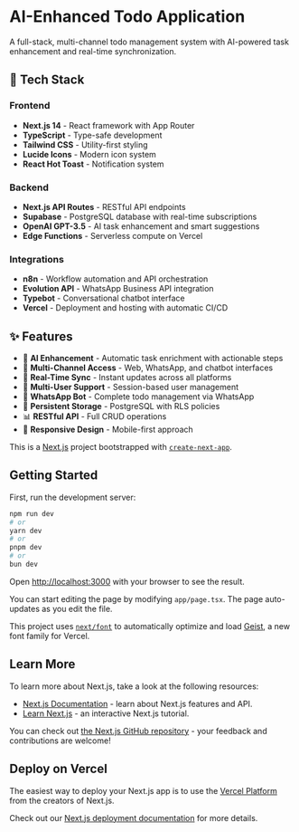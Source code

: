 # AI-Enhanced Todo Application

A full-stack, multi-channel todo management system with AI-powered task enhancement and real-time synchronization.

## 🚀 Tech Stack

### Frontend
- **Next.js 14** - React framework with App Router
- **TypeScript** - Type-safe development
- **Tailwind CSS** - Utility-first styling
- **Lucide Icons** - Modern icon system
- **React Hot Toast** - Notification system

### Backend
- **Next.js API Routes** - RESTful API endpoints
- **Supabase** - PostgreSQL database with real-time subscriptions
- **OpenAI GPT-3.5** - AI task enhancement and smart suggestions
- **Edge Functions** - Serverless compute on Vercel

### Integrations
- **n8n** - Workflow automation and API orchestration
- **Evolution API** - WhatsApp Business API integration
- **Typebot** - Conversational chatbot interface
- **Vercel** - Deployment and hosting with automatic CI/CD

## ✨ Features

- 🤖 **AI Enhancement** - Automatic task enrichment with actionable steps
- 💬 **Multi-Channel Access** - Web, WhatsApp, and chatbot interfaces
- 🔄 **Real-Time Sync** - Instant updates across all platforms
- 👥 **Multi-User Support** - Session-based user management
- 📱 **WhatsApp Bot** - Complete todo management via WhatsApp
- 🔐 **Persistent Storage** - PostgreSQL with RLS policies
- 📊 **RESTful API** - Full CRUD operations
- 🎨 **Responsive Design** - Mobile-first approach

This is a [Next.js](https://nextjs.org) project bootstrapped with [`create-next-app`](https://nextjs.org/docs/app/api-reference/cli/create-next-app).

## Getting Started

First, run the development server:

```bash
npm run dev
# or
yarn dev
# or
pnpm dev
# or
bun dev
```

Open [http://localhost:3000](http://localhost:3000) with your browser to see the result.

You can start editing the page by modifying `app/page.tsx`. The page auto-updates as you edit the file.

This project uses [`next/font`](https://nextjs.org/docs/app/building-your-application/optimizing/fonts) to automatically optimize and load [Geist](https://vercel.com/font), a new font family for Vercel.

## Learn More

To learn more about Next.js, take a look at the following resources:

- [Next.js Documentation](https://nextjs.org/docs) - learn about Next.js features and API.
- [Learn Next.js](https://nextjs.org/learn) - an interactive Next.js tutorial.

You can check out [the Next.js GitHub repository](https://github.com/vercel/next.js) - your feedback and contributions are welcome!

## Deploy on Vercel

The easiest way to deploy your Next.js app is to use the [Vercel Platform](https://vercel.com/new?utm_medium=default-template&filter=next.js&utm_source=create-next-app&utm_campaign=create-next-app-readme) from the creators of Next.js.

Check out our [Next.js deployment documentation](https://nextjs.org/docs/app/building-your-application/deploying) for more details.
